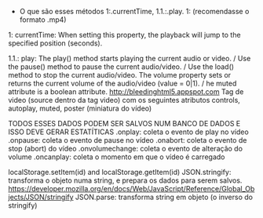 - O que são esses métodos 1:.currentTime, 1.1.:.play.
1: (recomendasse o formato .mp4)

1: currentTime: When setting this property, the playback will jump to the specified position (seconds).

1.1.: play: The play() method starts playing the current audio or video. / Use the pause() method to pause the current audio/video. / Use the load() method to stop the current audio/video. The volume property sets or returns the current volume of the audio/video (value = 0|1). / he muted attribute is a boolean attribute. http://bleedinghtml5.appspot.com
Tag de video (source dentro da tag video) com os seguintes atributos controls, autoplay, muted, poster (miniatura do vídeo)

TODOS ESSES DADOS PODEM SER SALVOS NUM BANCO DE DADOS E ISSO DEVE GERAR ESTATÍTICAS
.onplay: coleta o evento de play no vídeo
.onpause: coleta o evento de pause no vídeo
.onabort: coleta o evento de stop (abort) do vídeo
.onvolumechange: coleta o evento de alteração do volume
.oncanplay: coleta o momento em que o vídeo é carregado

localStorage.setItem(id) and localStorage.getItem(id)
JSON.stringify: transforma o objeto numa string, e prepara os dados para serem salvos.
https://developer.mozilla.org/en/docs/Web/JavaScript/Reference/Global_Objects/JSON/stringify
JSON.parse: transforma string em objeto (o inverso do stringify)

